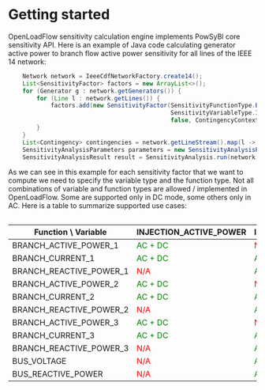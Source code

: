 # Getting started

OpenLoadFlow sensitivity calculation engine implements PowSyBl core sensitivity API. 
Here is an example of Java code calculating generator active power to branch flow active power sensitivity for all lines 
of the IEEE 14 network:

```java
    Network network = IeeeCdfNetworkFactory.create14();
    List<SensitivityFactor> factors = new ArrayList<>();
    for (Generator g : network.getGenerators()) {
        for (Line l : network.getLines()) {
            factors.add(new SensitivityFactor(SensitivityFunctionType.BRANCH_ACTIVE_POWER_1, l.getId(),
                                              SensitivityVariableType.INJECTION_ACTIVE_POWER, g.getId(), 
                                              false, ContingencyContext.all()));
        }
    }
    List<Contingency> contingencies = network.getLineStream().map(l -> Contingency.line(l.getId())).collect(Collectors.toList());
    SensitivityAnalysisParameters parameters = new SensitivityAnalysisParameters();
    SensitivityAnalysisResult result = SensitivityAnalysis.run(network, factors, contingencies, parameters);
```

As we can see in this example for each sensitivity factor that we want to compute we need to specify the variable type
and the function type. Not all combinations of variable and function types are allowed / implemented in OpenLoadFlow. 
Some are supported only in DC mode, some others only in AC.
Here is a table to summarize supported use cases:

<div style="font-size: 0.6em; width: 100%; overflow-x: auto;">

| Function \ Variable     | INJECTION_ACTIVE_POWER                   | INJECTION_REACTIVE_POWER            | TRANSFORMER_PHASE                        | BUS_TARGET_VOLTAGE                  | HVDC_LINE_ACTIVE_POWER                    | TRANSFORMER_PHASE_1                      | TRANSFORMER_PHASE_2                      | TRANSFORMER_PHASE_3                      |
|-------------------------|------------------------------------------|-------------------------------------|------------------------------------------|-------------------------------------|-------------------------------------------|------------------------------------------|------------------------------------------|------------------------------------------|
| BRANCH_ACTIVE_POWER_1   | <span style="color:green">AC + DC</span> | <span style="color:red">N/A</span>  | <span style="color:green">AC + DC</span> | <span style="color:red">N/A</span>  | <span style="color:green">AC + DC</span>  | <span style="color:green">AC + DC</span> | <span style="color:green">AC + DC</span> | <span style="color:green">AC + DC</span> |
| BRANCH_CURRENT_1        | <span style="color:green">AC + DC</span> | <span style="color:green">AC</span> | <span style="color:green">AC + DC</span> | <span style="color:green">AC</span> | <span style="color:green">AC + DC</span>  | <span style="color:green">AC + DC</span> | <span style="color:green">AC + DC</span> | <span style="color:green">AC + DC</span> |
| BRANCH_REACTIVE_POWER_1 | <span style="color:red">N/A</span>       | <span style="color:green">AC</span> | <span style="color:red">N/A</span>       | <span style="color:green">AC</span> | <span style="color:red">N/A</span>        | <span style="color:red">N/A</span>       | <span style="color:red">N/A</span>       | <span style="color:red">N/A</span>       |
| BRANCH_ACTIVE_POWER_2   | <span style="color:green">AC + DC</span> | <span style="color:red">N/A</span>  | <span style="color:green">AC + DC</span> | <span style="color:red">N/A</span>  | <span style="color:green">AC + DC</span>  | <span style="color:green">AC + DC</span> | <span style="color:green">AC + DC</span> | <span style="color:green">AC + DC</span> |
| BRANCH_CURRENT_2        | <span style="color:green">AC + DC</span> | <span style="color:green">AC</span> | <span style="color:green">AC + DC</span> | <span style="color:green">AC</span> | <span style="color:green">AC + DC</span>  | <span style="color:green">AC + DC</span> | <span style="color:green">AC + DC</span> | <span style="color:green">AC + DC</span> |
| BRANCH_REACTIVE_POWER_2 | <span style="color:red">N/A</span>       | <span style="color:green">AC</span> | <span style="color:red">N/A</span>       | <span style="color:green">AC</span> | <span style="color:red">N/A</span>        | <span style="color:red">N/A</span>       | <span style="color:red">N/A</span>       | <span style="color:red">N/A</span>       |
| BRANCH_ACTIVE_POWER_3   | <span style="color:green">AC + DC</span> | <span style="color:red">N/A</span>  | <span style="color:green">AC + DC</span> | <span style="color:red">N/A</span>  | <span style="color:green">AC + DC</span>  | <span style="color:green">AC + DC</span> | <span style="color:green">AC + DC</span> | <span style="color:green">AC + DC</span> |
| BRANCH_CURRENT_3        | <span style="color:green">AC + DC</span> | <span style="color:green">AC</span> | <span style="color:green">AC + DC</span> | <span style="color:green">AC</span> | <span style="color:green">AC + DC</span>  | <span style="color:green">AC + DC</span> | <span style="color:green">AC + DC</span> | <span style="color:green">AC + DC</span> |
| BRANCH_REACTIVE_POWER_3 | <span style="color:red">N/A</span>       | <span style="color:green">AC</span> | <span style="color:red">N/A</span>       | <span style="color:green">AC</span> | <span style="color:red">N/A</span>        | <span style="color:red">N/A</span>       | <span style="color:red">N/A</span>       | <span style="color:red">N/A</span>       |
| BUS_VOLTAGE             | <span style="color:red">N/A</span>       | <span style="color:green">AC</span> | <span style="color:red">N/A</span>       | <span style="color:green">AC</span> | <span style="color:red">N/A</span>        | <span style="color:red">N/A</span>       | <span style="color:red">N/A</span>       | <span style="color:red">N/A</span>       |
| BUS_REACTIVE_POWER      | <span style="color:red">N/A</span>       | <span style="color:green">AC</span> | <span style="color:red">N/A</span>       | <span style="color:green">AC</span> | <span style="color:red">N/A</span>        | <span style="color:red">N/A</span>       | <span style="color:red">N/A</span>       | <span style="color:red">N/A</span>       |

</div>